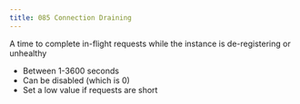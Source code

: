 ```yaml
---
title: 085 Connection Draining
---
```


A time to complete in-flight requests while the instance is de-registering or unhealthy

- Between 1-3600 seconds
- Can be disabled (which is 0)
- Set a low value if requests are short

